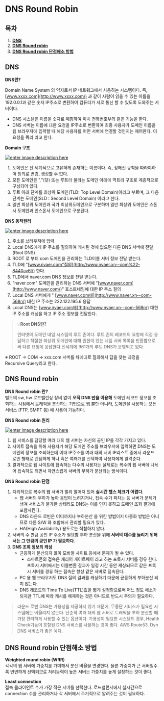 # DNS Round Robin

  

## [](https://github.com/carnival77/ComputerScienceStudy/blob/main/network/DNS%20Round%20Robin.md#%EB%AA%A9%EC%B0%A8)목차

1.  [**DNS**](https://github.com/carnival77/ComputerScienceStudy/blob/main/network/DNS%20Round%20Robin.md#1)
2.  [**DNS Round robin**](https://github.com/carnival77/ComputerScienceStudy/blob/main/network/DNS%20Round%20Robin.md#2)
3.  [**DNS Round robin 단점해소 방법**](https://github.com/carnival77/ComputerScienceStudy/blob/main/network/DNS%20Round%20Robin.md#3)

  

## [](https://github.com/carnival77/ComputerScienceStudy/blob/main/network/DNS%20Round%20Robin.md#dns)DNS

**DNS란?**  

Domain Name System 의 약자로서 IP 네트워크에서 사용하는 시스템이다. 즉,  [www.xxxx.com](http://www.xxxx.com/)  과 같이 사람이 읽을 수 있는 이름을 192.0.0.1과 같은 숫자 IP주소로 변환하여 컴퓨터가 서로 통신 할 수 있도록 도와주는 서버이다.

-   DNS 시스템은 이름을 숫자로 매핑하여 마치 전화번호부와 같은 기능을 한다.
-   DNS 서버는 이름에 대한 요청을 IP주소로 변환하여 최종 사용자가 도메인 이름을 웹 브라우저에 입력할 때 해당 사용자를 어떤 서버에 연결할 것인지는 제어한다. 이 요청을 쿼리 라고 한다.

  

**Domain 구조**

  

[![enter image description here](https://camo.githubusercontent.com/bc86a855b8d470fa9c890554527b1814078b773495c397ffc6a8c49194ea4f44/68747470733a2f2f696d67312e6461756d63646e2e6e65742f7468756d622f523132383078302f3f73636f64653d6d746973746f72793226666e616d653d68747470733a2f2f626c6f672e6b616b616f63646e2e6e65742f646e2f6c506d61532f62747134583649673142512f54754b47554363795279757a486b53787761586730302f696d672e706e67)](https://camo.githubusercontent.com/bc86a855b8d470fa9c890554527b1814078b773495c397ffc6a8c49194ea4f44/68747470733a2f2f696d67312e6461756d63646e2e6e65742f7468756d622f523132383078302f3f73636f64653d6d746973746f72793226666e616d653d68747470733a2f2f626c6f672e6b616b616f63646e2e6e65742f646e2f6c506d61532f62747134583649673142512f54754b47554363795279757a486b53787761586730302f696d672e706e67)

  

1.  도메인은 전 세계적으로 고유하게 존재하는 이름이다. 즉, 정해진 규칙을 따라야하며 임의로 변경, 생성할 수 없다.
2.  모든 도메인은 "."(닷) 또는 루트라 불리는 도메인 아래에 역트리 구조로 계층적으로 구성되어 있다.
3.  루트 아래 단계를 최상위 도메인(TLD: Top Level Domain)이라고 부르며, 그 다음 단계는 도메인(SLD : Second Level Domain) 이라고 한다.
4.  일반 최상위 도메인과 국가 최상위도메인으로 구분하며 일반 최상위 도메인은 스폰서 도메인과 언스폰서 도메인으로 구분된다.

  

**DNS 동작원리**

  

[![enter image description here](https://camo.githubusercontent.com/e1469c575d4ca7f6ada85478d082101583a1458aa4922431c48c802f94b039f3/68747470733a2f2f696d67312e6461756d63646e2e6e65742f7468756d622f523132383078302f3f73636f64653d6d746973746f72793226666e616d653d68747470733a2f2f626c6f672e6b616b616f63646e2e6e65742f646e2f624336724d632f62747134564d524d30316a2f6b6641664279315a486c724e556b62376b73695353312f696d672e706e67)](https://camo.githubusercontent.com/e1469c575d4ca7f6ada85478d082101583a1458aa4922431c48c802f94b039f3/68747470733a2f2f696d67312e6461756d63646e2e6e65742f7468756d622f523132383078302f3f73636f64653d6d746973746f72793226666e616d653d68747470733a2f2f626c6f672e6b616b616f63646e2e6e65742f646e2f624336724d632f62747134564d524d30316a2f6b6641664279315a486c724e556b62376b73695353312f696d672e706e67)

  

1.  주소를 브라우저에 입력
2.  Local DNS에게 IP 주소를 질의하여 캐시된 것에 없으면 다른 DNS 서버에 전달 (Root DNS)
3.  ROOT 로 부터 com 도메인을 관리하는 TLD이름 서버 정보 전달 받는다.
4.  TLD에 "[www.nvaer.com"질의](http://www.nvaer.xn--com%22-8440av6l/)  한다.
5.  TLD에서 naver.com DNS 정보를 전달 받는다.
6.  "naver.com" 도메인을 관리하는 DNS 서버에 "[www.naver.com](http://www.naver.com/)" 호스트네임에 대한 IP 주소 질의
7.  Local DNS 서버에게 "  [www.naver.com에](http://www.naver.xn--com-568n/)  대한 IP 주소는 222.122.195.6 응답
8.  Local DNS는  [www.nvaer.com에](http://www.nvaer.xn--com-568n/)  대한 IP 주소를 캐싱을 하고 IP 주소 정보를 전달한다.

  

> 💡**Root DNS란?**  
> 
> 인터넷의 도메인 네임 시스템의 루트 존이다. 루트 존의 레코드의 요청에 직접 응답하고 적절한 최상위 도메인에 대해 권한이 있는 네임 서버 목록을 반환함으로써 다른 요청에 응답한다.전세계에 961개의 루트 DNS가 운영되고 있다.

  
※ ROOT -> COM -> xxx.com 서버를 차례대로 질의해서 답을 찾는 과정을 Recursive Query라고 한다.

## [](https://github.com/carnival77/ComputerScienceStudy/blob/main/network/DNS%20Round%20Robin.md#dns-round-robin-1)DNS Round robin

  

**DNS Round robin 란?**  
별도의 sw, hw 로드밸런싱 장비 없이  **오직 DNS 만을 이용해**  도메인 레코드 정보를 조회하는 시점에서 트래픽을 분산하는 기법으로 웹 뿐만 아니라, 도메인을 사용하는 모든 서비스 (FTP, SMPT 등) 에 사용이 가능하다.

  

**DNS Round robin 원리**

  

[![enter image description here](https://camo.githubusercontent.com/2c663f8ccd15ba7c916ec1904acc486a4cc31af5b3f67213faa60d3dc58d852e/68747470733a2f2f696d67312e6461756d63646e2e6e65742f7468756d622f523132383078302f3f73636f64653d6d746973746f72793226666e616d653d68747470733a2f2f626c6f672e6b616b616f63646e2e6e65742f646e2f79593273632f627471345642706a6d414d2f6b53764252507872555577474b564f62546430386b312f696d672e706e67)](https://camo.githubusercontent.com/2c663f8ccd15ba7c916ec1904acc486a4cc31af5b3f67213faa60d3dc58d852e/68747470733a2f2f696d67312e6461756d63646e2e6e65742f7468756d622f523132383078302f3f73636f64653d6d746973746f72793226666e616d653d68747470733a2f2f626c6f672e6b616b616f63646e2e6e65742f646e2f79593273632f627471345642706a6d414d2f6b53764252507872555577474b564f62546430386b312f696d672e706e67)

  

1.  웹 서비스를 담당할 여러 대의 웹 서버는 자신의 공인 IP를 각각 가지고 있다.
2.  사이트 접속을 위해 사용자가 해당 도메인 주소를 브라우저에 입력하면 DNS는 도메인의 정보를 조회하는데 이때 IP주소를 여러 대의 서버 IP리스트 중에서 라운드 로빈 형태로 랜덤하게 하나 혹은 여러개를 선택하여 사용자에게 알려준다.
3.  결과적으로 웹 사이트에 접속하는 다수의 사용자는 실제로는 복수의 웹 서버에 나뉘어 접속하도 되면서 자연스럽게 서버의 부하가 분산되는 방식이다.

  

**DNS Round robin 단점**  

1.  지리적으로 복수의 웹 서버가 멀리 떨어져 있어  **실시간 헬스 체크가 어렵다**.
    -   웹 서버의 부하가 높아 응답이 느려지거나, 접속 수가 꽉차는 등 서버가 문제가 생겨 서비스가 불가한 상태라도 DNS는 이를 인지 못하고 도메인 조회 결과에 포함시킨다.
    -   DNS 라운드 로빈은 어디까지나 부하분산 을 위한 방법이지 다중화 방법은 아니므로 다른 S/W 와 조합해서 관리할 필요가 있다.
    -   HA(High Availability) 용도로는 적합하지 않다.
2.  서버의 수 만큼 공인 IP 주소가 필요함 부하 분산을 위해  **서버의 대수를 늘리기 위해서는 그 만큼의 공인 IP 가 필요하다**.
3.  **DNS 조회 정보의 캐싱**
    -   균등하게 분산되지 않아 모바일 사이트 등에서 문제가 될 수 있다.
        -   스마트폰의 접속은 캐리어 게이트웨이 라고 하는 프록시 서버를 경유 한다. 프록시 서버에서는 이름변환 결과가 일정 시간 동안 캐싱되므로 같은 프록시 서버를 경유 하는 접속은 항상 같은 서버로 접속된다.
    -   PC 용 웹 브라우저도 DNS 질의 결과를 캐싱하기 때문에 균등하게 부하분산 되지 않는다.
    -   DNS 레코드의 Time To Live(TTL)값을 짧게 설정함으로써 어느 정도 해소가 되지만 TTL에 따라 캐시를 해제하는 것은 아니므로 반드시 주의가 필요하다.

> 라운드 로빈 DNS는 가용성을 제공하지 않기 때문에, 무중단 서비스가 필요한 시스템에는 어울리지 않는다. 단순히 여러 대의 웹 서버로 트래픽을 부하 분산할 때 가장 편리하게 사용할 수 있는 옵션이다. 가용성이 필요한 시스템의 경우, Health Check기능이 포함된 DNS 서비스를 사용하는 것이 좋다. AWS Route53, Dyn DNS 서비스가 좋은 예다.

  

## [](https://github.com/carnival77/ComputerScienceStudy/blob/main/network/DNS%20Round%20Robin.md#dns-round-robin-%EB%8B%A8%EC%A0%90%ED%95%B4%EC%86%8C-%EB%B0%A9%EB%B2%95)DNS Round robin 단점해소 방법

  

**Weighted round robin (WRR)**  
각각의 웹 서버에 가중치를 가미해서 분산 비율을 변경한다. 물론 가중치가 큰 서버일수록 빈번하게 선택되므로 처리능력이 높은 서버는 가중치를 높게 설정하는 것이 좋다.  

**Least connection**  
접속 클라이언트 수가 가장 적은 서버를 선택한다. 로드밸런서에서 실시간으로 connection 수를 관리하거나 각 서버에서 주기적으로 알려주는 것이 필요하다.